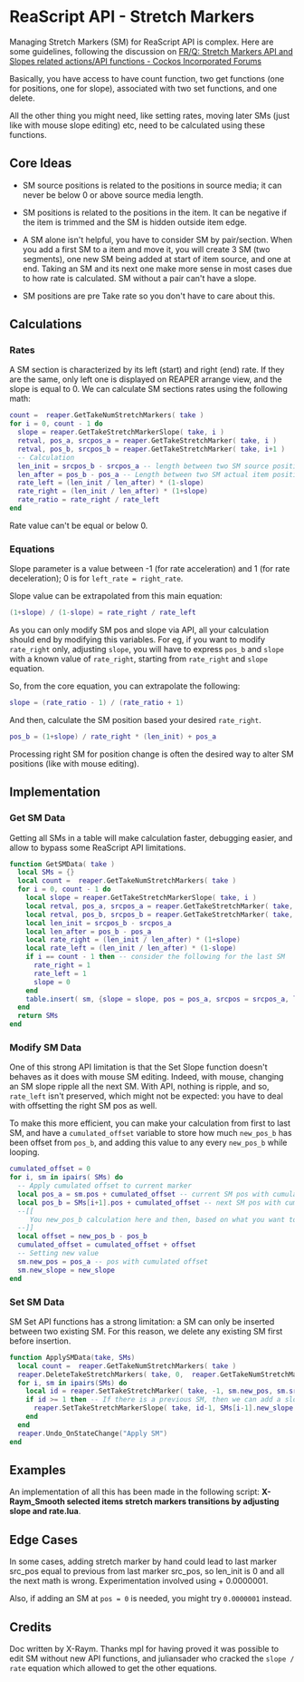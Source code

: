# ReaScript API - Stretch Markers

Managing Stretch Markers (SM) for ReaScript API is complex. Here are some guidelines, following the discussion on [FR/Q: Stretch Markers API and Slopes related actions/API functions - Cockos Incorporated Forums](https://forum.cockos.com/showthread.php?t=248801)

Basically, you have access to have count function, two get functions (one for positions, one for slope), associated with two set functions, and one delete.

All the other thing you might need, like setting rates, moving later SMs (just like with mouse slope editing) etc, need to be calculated using these functions.

## Core Ideas

- SM source positions is related to the positions in source media; it can never be below 0 or above source media length.
- SM positions is related to the positions in the item. It can be negative if the item is trimmed and the SM is hidden outside item edge.
- A SM alone isn't helpful, you have to consider SM by pair/section. When you add a first SM to a item and move it, you will create 3 SM (two segments), one new SM being added at start of item source, and one at end. Taking an SM and its next one make more sense in most cases due to how rate is calculated. SM without a pair can't have a slope.

- SM positions are pre Take rate so you don't have to care about this.

## Calculations

### Rates

A SM section is characterized by its left (start) and right (end) rate. If they are the same, only left one is displayed on REAPER arrange view, and the slope is equal to 0. We can calculate SM sections rates using the following math:

```lua
count =  reaper.GetTakeNumStretchMarkers( take )
for i = 0, count - 1 do
  slope = reaper.GetTakeStretchMarkerSlope( take, i )
  retval, pos_a, srcpos_a = reaper.GetTakeStretchMarker( take, i )
  retval, pos_b, srcpos_b = reaper.GetTakeStretchMarker( take, i+1 )
  -- Calculation
  len_init = srcpos_b - srcpos_a -- length between two SM source positions
  len_after = pos_b - pos_a -- Length between two SM actual item positions
  rate_left = (len_init / len_after) * (1-slope)
  rate_right = (len_init / len_after) * (1+slope)
  rate_ratio = rate_right / rate_left
end
```

Rate value can't be equal or below 0.

### Equations

Slope parameter is a value between -1 (for rate acceleration) and 1 (for rate deceleration); 0 is for `left_rate = right_rate`.

Slope value can be extrapolated from this main equation:

```lua
(1+slope) / (1-slope) = rate_right / rate_left
```

As you can only modify SM pos and slope via API, all your calculation should end by modifying this variables. For eg, if you want to modify `rate_right` only, adjusting `slope`, you will have to express `pos_b` and `slope` with a known value of `rate_right`, starting from `rate_right` and `slope` equation. 

So, from the core equation, you can extrapolate the following:

```lua
slope = (rate_ratio - 1) / (rate_ratio + 1)
```

And then, calculate the SM position based your desired `rate_right`.

```lua
pos_b = (1+slope) / rate_right * (len_init) + pos_a
```

Processing right SM for position change is often the desired way to alter SM positions (like with mouse editing).

## Implementation

### Get SM Data

Getting all SMs in a table will make calculation faster, debugging easier, and allow to bypass some ReaScript API limitations.

```lua
function GetSMData( take )
  local SMs = {}
  local count =  reaper.GetTakeNumStretchMarkers( take )
  for i = 0, count - 1 do
    local slope = reaper.GetTakeStretchMarkerSlope( take, i )
    local retval, pos_a, srcpos_a = reaper.GetTakeStretchMarker( take, i )
    local retval, pos_b, srcpos_b = reaper.GetTakeStretchMarker( take, i+1 )
    local len_init = srcpos_b - srcpos_a
    local len_after = pos_b - pos_a
    local rate_right = (len_init / len_after) * (1+slope)
    local rate_left = (len_init / len_after) * (1-slope)
    if i == count - 1 then -- consider the following for the last SM
      rate_right = 1
      rate_left = 1
      slope = 0
    end
    table.insert( sm, {slope = slope, pos = pos_a, srcpos = srcpos_a, len_init = len_init, len_after = len_after, rate_right = rate_right, rate_left = rate_left})
  end
  return SMs
end
```

### Modify SM Data

One of this strong API limitation is that the Set Slope function doesn't behaves as it does with mouse SM editing. Indeed, with mouse, changing an SM slope ripple all the next SM. With API, nothing is ripple, and so, `rate_left` isn't preserved, which might not be expected: you have to deal with offsetting the right SM pos as well.

To make this more efficient, you can make your calculation from first to last SM, and have a `cumulated_offset` variable to store how much `new_pos_b` has been offset from `pos_b`, and adding this value to any every `new_pos_b` while looping.

```lua
cumulated_offset = 0
for i, sm in ipairs( SMs) do
  -- Apply cumulated offset to current marker
  local pos_a = sm.pos + cumulated_offset -- current SM pos with cumulated offset
  local pos_b = SMs[i+1].pos + cumulated_offset -- next SM pos with cumulated offset
  --[[ 
     You new_pos_b calculation here and then, based on what you want to achieve
  --]]
  local offset = new_pos_b - pos_b
  cumulated_offset = cumulated_offset + offset
  -- Setting new value
  sm.new_pos = pos_a -- pos with cumulated offset
  sm.new_slope = new_slope
end
```

### Set SM Data

SM Set API functions has a strong limitation: a SM can only be inserted between two existing SM. For this reason, we delete any existing SM first before insertion.

```lua
function ApplySMData(take, SMs)
  local count =  reaper.GetTakeNumStretchMarkers( take )
  reaper.DeleteTakeStretchMarkers( take, 0,  reaper.GetTakeNumStretchMarkers( take ) ) -- Remove existing SM
  for i, sm in ipairs(SMs) do
    local id = reaper.SetTakeStretchMarker( take, -1, sm.new_pos, sm.srcpos ) -- .new_pos value
    if id >= 1 then -- If there is a previous SM, then we can add a slope to the previous marker
      reaper.SetTakeStretchMarkerSlope( take, id-1, SMs[i-1].new_slope ) -- .new_slope value.
    end
  end
  reaper.Undo_OnStateChange("Apply SM")
end
```

## Examples

An implementation of all this has been made in the following script: **X-Raym_Smooth selected items stretch markers transitions by adjusting slope and rate.lua**.

## Edge Cases

In some cases, adding stretch marker by hand could lead to last marker src_pos equal to previous from last marker src_pos, so len_init is 0 and all the next math is wrong. Experimentation involved using + 0.0000001.

Also, if adding an SM at `pos = 0` is needed, you might try `0.0000001` instead.

## Credits

Doc written by X-Raym. Thanks mpl for having proved it was possible to edit SM without new API functions, and juliansader who cracked the `slope / rate` equation which allowed to get the other equations.


